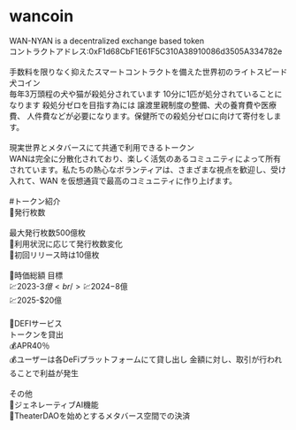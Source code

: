 # wancoin
WAN-NYAN is a decentralized exchange based token<br />
コントラクトアドレス:0xF1d68CbF1E61F5C310A38910086d3505A334782e<br />
<br />
手数料を限りなく抑えたスマートコントラクトを備えた世界初のライトスピード犬コイン<br />
毎年3万頭程の犬や猫が殺処分されています 10分に1匹が処分されていることになります 殺処分ゼロを目指す為には 譲渡里親制度の整備、犬の養育費や医療費、 人件費などが必要になります。保健所での殺処分ゼロに向けて寄付をします。<br />
<br />
現実世界とメタバースにて共通で利用できるトークン<br />
WANは完全に分散化されており、楽しく活気のあるコミュニティによって所有されています。私たちの熱心なボランティアは、さまざまな視点を歓迎し、受け入れて、WAN を仮想通貨で最高のコミュニティに作り上げます。<br />
<br />
#トークン紹介<br />
🐶発行枚数<br /><br />
最大発行枚数500億枚<br />
📌利用状況に応じて発行枚数変化<br />
📌初回リリース時は10億枚<br />
<br />
🐶時価総額 目標<br />
💹2023-$3億<br />
💹2024-$8億<br />
💹2025-$20億<br />
<br />
🐶DEFIサービス<br />
トークンを貸出<br />
💰APR40％<br />
💰ユーザーは各DeFiプラットフォームにて貸し出し 金額に対し、取引が行われることで利益が発生<br />
<br />
その他<br />
📢ジェネレーティブAI機能<br />
📢TheaterDAOを始めとするメタバース空間での決済<br />
